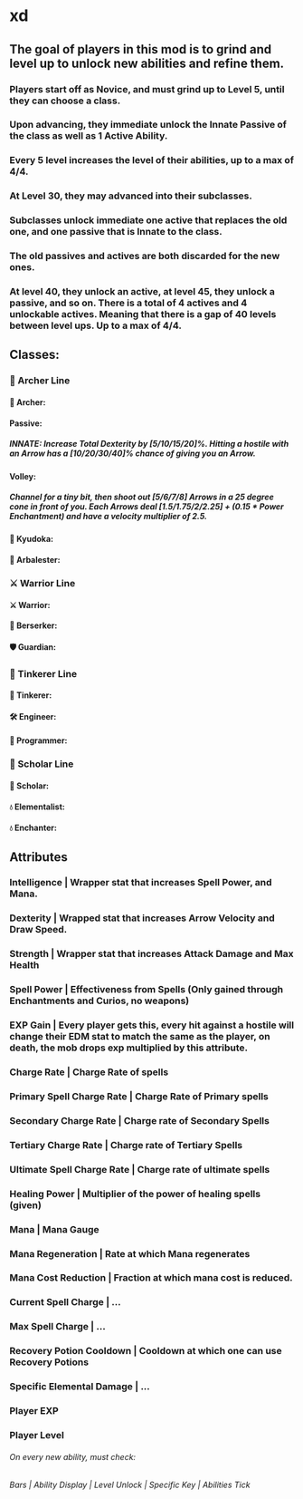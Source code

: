 # xd

## The goal of players in this mod is to grind and level up to unlock new abilities and refine them.
### Players start off as Novice, and must grind up to Level 5, until they can choose a class.
### Upon advancing, they immediate unlock the Innate Passive of the class as well as 1 Active Ability.
### Every 5 level increases the level of their abilities, up to a max of 4/4.
### At Level 30, they may advanced into their subclasses.
### Subclasses unlock immediate one active that replaces the old one, and one passive that is Innate to the class.
### The old passives and actives are both discarded for the new ones.
### At level 40, they unlock an active, at level 45, they unlock a passive, and so on. There is a total of 4 actives and 4 unlockable actives. Meaning that there is a gap of 40 levels between level ups. Up to a max of 4/4.

## Classes:
### 🏹 Archer Line
#### 🏹 Archer:
#### Passive:
##### INNATE: Increase Total Dexterity by [5/10/15/20]%. Hitting a hostile with an Arrow has a [10/20/30/40]% chance of giving you an Arrow.
#### Volley:
##### Channel for a tiny bit, then shoot out [5/6/7/8] Arrows in a 25 degree cone in front of you. Each Arrows deal [1.5/1.75/2/2.25] + (0.15 * Power Enchantment) and have a velocity multiplier of 2.5.
#### 🌸 Kyudoka:
#### 🔫 Arbalester:

### ⚔️ Warrior Line
#### ⚔️ Warrior:
#### 🦾 Berserker:
#### 🛡️ Guardian:

### 🔧 Tinkerer Line
#### 🔧 Tinkerer:
#### 🛠️ Engineer:
#### 📱 Programmer:

### 📖 Scholar Line
#### 📖 Scholar:
#### 💧 Elementalist:
#### 💧 Enchanter:

## Attributes
### Intelligence | Wrapper stat that increases Spell Power, and Mana.
### Dexterity | Wrapped stat that increases Arrow Velocity and Draw Speed.
### Strength | Wrapper stat that increases Attack Damage and Max Health
### Spell Power | Effectiveness from Spells (Only gained through Enchantments and Curios, no weapons)
### EXP Gain | Every player gets this, every hit against a hostile will change their EDM stat to match the same as the player, on death, the mob drops exp multiplied by this attribute.
### Charge Rate | Charge Rate of spells
### Primary Spell Charge Rate | Charge Rate of Primary spells
### Secondary Charge Rate | Charge rate of Secondary Spells
### Tertiary Charge Rate | Charge rate of Tertiary Spells
### Ultimate Spell Charge Rate | Charge rate of ultimate spells
### Healing Power | Multiplier of the power of healing spells (given)
### Mana | Mana Gauge
### Mana Regeneration | Rate at which Mana regenerates
### Mana Cost Reduction | Fraction at which mana cost is reduced.
### Current Spell Charge | ...
### Max Spell Charge | ...
### Recovery Potion Cooldown | Cooldown at which one can use Recovery Potions
### Specific Elemental Damage | ...
### Player EXP
### Player Level

###### On every new ability, must check:
###### Bars | Ability Display | Level Unlock | Specific Key | Abilities Tick
